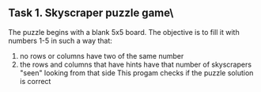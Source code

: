 ## Task 1. Skyscraper puzzle game\
The puzzle begins with a blank 5x5 board. The objective is to fill it with numbers 1-5 in such a way that:
1) no rows or columns have two of the same number
2) the rows and columns that have hints have that number of skyscrapers "seen" looking from that side
This progam checks if the puzzle solution is correct

